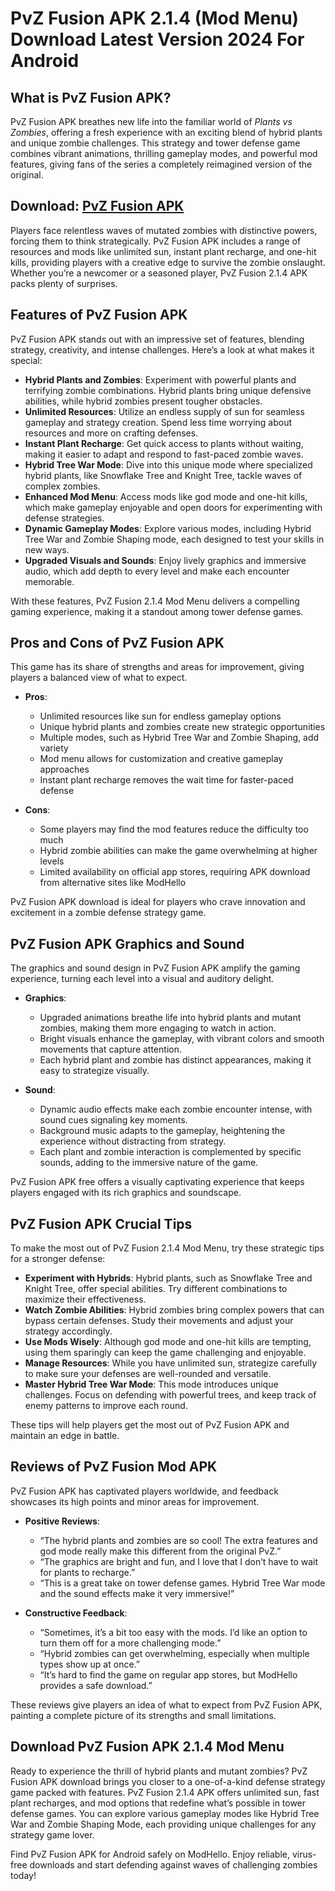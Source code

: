 # PvZ Fusion APK 2.1.4 (Mod Menu) Download Latest Version 2024 For Android

## What is PvZ Fusion APK?

PvZ Fusion APK breathes new life into the familiar world of *Plants vs Zombies*, offering a fresh experience with an exciting blend of hybrid plants and unique zombie challenges. This strategy and tower defense game combines vibrant animations, thrilling gameplay modes, and powerful mod features, giving fans of the series a completely reimagined version of the original.

## Download: [PvZ Fusion APK](https://modhello.com/pvz-fusion/)

Players face relentless waves of mutated zombies with distinctive powers, forcing them to think strategically. PvZ Fusion APK includes a range of resources and mods like unlimited sun, instant plant recharge, and one-hit kills, providing players with a creative edge to survive the zombie onslaught. Whether you’re a newcomer or a seasoned player, PvZ Fusion 2.1.4 APK packs plenty of surprises.

## Features of PvZ Fusion APK

PvZ Fusion APK stands out with an impressive set of features, blending strategy, creativity, and intense challenges. Here’s a look at what makes it special:

- **Hybrid Plants and Zombies**: Experiment with powerful plants and terrifying zombie combinations. Hybrid plants bring unique defensive abilities, while hybrid zombies present tougher obstacles.
- **Unlimited Resources**: Utilize an endless supply of sun for seamless gameplay and strategy creation. Spend less time worrying about resources and more on crafting defenses.
- **Instant Plant Recharge**: Get quick access to plants without waiting, making it easier to adapt and respond to fast-paced zombie waves.
- **Hybrid Tree War Mode**: Dive into this unique mode where specialized hybrid plants, like Snowflake Tree and Knight Tree, tackle waves of complex zombies.
- **Enhanced Mod Menu**: Access mods like god mode and one-hit kills, which make gameplay enjoyable and open doors for experimenting with defense strategies.
- **Dynamic Gameplay Modes**: Explore various modes, including Hybrid Tree War and Zombie Shaping mode, each designed to test your skills in new ways.
- **Upgraded Visuals and Sounds**: Enjoy lively graphics and immersive audio, which add depth to every level and make each encounter memorable.
  
With these features, PvZ Fusion 2.1.4 Mod Menu delivers a compelling gaming experience, making it a standout among tower defense games.

## Pros and Cons of PvZ Fusion APK

This game has its share of strengths and areas for improvement, giving players a balanced view of what to expect.

- **Pros**:
  - Unlimited resources like sun for endless gameplay options
  - Unique hybrid plants and zombies create new strategic opportunities
  - Multiple modes, such as Hybrid Tree War and Zombie Shaping, add variety
  - Mod menu allows for customization and creative gameplay approaches
  - Instant plant recharge removes the wait time for faster-paced defense

- **Cons**:
  - Some players may find the mod features reduce the difficulty too much
  - Hybrid zombie abilities can make the game overwhelming at higher levels
  - Limited availability on official app stores, requiring APK download from alternative sites like ModHello

PvZ Fusion APK download is ideal for players who crave innovation and excitement in a zombie defense strategy game.

## PvZ Fusion APK Graphics and Sound

The graphics and sound design in PvZ Fusion APK amplify the gaming experience, turning each level into a visual and auditory delight.

- **Graphics**:
  - Upgraded animations breathe life into hybrid plants and mutant zombies, making them more engaging to watch in action.
  - Bright visuals enhance the gameplay, with vibrant colors and smooth movements that capture attention.
  - Each hybrid plant and zombie has distinct appearances, making it easy to strategize visually.

- **Sound**:
  - Dynamic audio effects make each zombie encounter intense, with sound cues signaling key moments.
  - Background music adapts to the gameplay, heightening the experience without distracting from strategy.
  - Each plant and zombie interaction is complemented by specific sounds, adding to the immersive nature of the game.

PvZ Fusion APK free offers a visually captivating experience that keeps players engaged with its rich graphics and soundscape.

## PvZ Fusion APK Crucial Tips

To make the most out of PvZ Fusion 2.1.4 Mod Menu, try these strategic tips for a stronger defense:

- **Experiment with Hybrids**: Hybrid plants, such as Snowflake Tree and Knight Tree, offer special abilities. Try different combinations to maximize their effectiveness.
- **Watch Zombie Abilities**: Hybrid zombies bring complex powers that can bypass certain defenses. Study their movements and adjust your strategy accordingly.
- **Use Mods Wisely**: Although god mode and one-hit kills are tempting, using them sparingly can keep the game challenging and enjoyable.
- **Manage Resources**: While you have unlimited sun, strategize carefully to make sure your defenses are well-rounded and versatile.
- **Master Hybrid Tree War Mode**: This mode introduces unique challenges. Focus on defending with powerful trees, and keep track of enemy patterns to improve each round.

These tips will help players get the most out of PvZ Fusion APK and maintain an edge in battle.

## Reviews of PvZ Fusion Mod APK

PvZ Fusion APK has captivated players worldwide, and feedback showcases its high points and minor areas for improvement.

- **Positive Reviews**:
  - “The hybrid plants and zombies are so cool! The extra features and god mode really make this different from the original PvZ.”
  - “The graphics are bright and fun, and I love that I don’t have to wait for plants to recharge.”
  - “This is a great take on tower defense games. Hybrid Tree War mode and the sound effects make it very immersive!”

- **Constructive Feedback**:
  - “Sometimes, it’s a bit too easy with the mods. I’d like an option to turn them off for a more challenging mode.”
  - “Hybrid zombies can get overwhelming, especially when multiple types show up at once.”
  - “It’s hard to find the game on regular app stores, but ModHello provides a safe download.”

These reviews give players an idea of what to expect from PvZ Fusion APK, painting a complete picture of its strengths and small limitations.

## Download PvZ Fusion APK 2.1.4 Mod Menu

Ready to experience the thrill of hybrid plants and mutant zombies? PvZ Fusion APK download brings you closer to a one-of-a-kind defense strategy game packed with features. PvZ Fusion 2.1.4 APK offers unlimited sun, fast plant recharges, and mod options that redefine what’s possible in tower defense games. You can explore various gameplay modes like Hybrid Tree War and Zombie Shaping Mode, each providing unique challenges for any strategy game lover.

Find PvZ Fusion APK for Android safely on ModHello. Enjoy reliable, virus-free downloads and start defending against waves of challenging zombies today!
